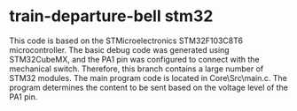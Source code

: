 # train-departure-bell stm32
This code is based on the STMicroelectronics STM32F103C8T6 microcontroller. The basic debug code was generated using STM32CubeMX, and the PA1 pin was configured to connect with the mechanical switch. Therefore, this branch contains a large number of STM32 modules. The main program code is located in Core\Src\main.c. The program determines the content to be sent based on the voltage level of the PA1 pin.
